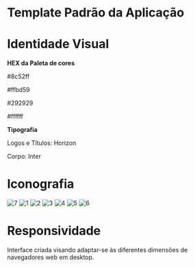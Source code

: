 # Template Padrão da Aplicação

# Identidade Visual
<b> HEX da Paleta de cores </b>
<p>#8c52ff</p>
<p>#ffbd59</p>
<p>#292929</p>
<p>#ffffff</p>
<b> Tipografia </b>
<p>Logos e Títulos: Horizon</p>
<p>Corpo: Inter</p>

# Iconografia

![7](https://github.com/user-attachments/assets/a48f2f9b-8c01-4afc-9b6f-982cb3e1f458) ![1](https://github.com/user-attachments/assets/f856ebd6-7913-49f4-9524-3036757020fd)
![2](https://github.com/user-attachments/assets/184d00fe-bf9f-4961-885d-1d0aa7acfd96)
![3](https://github.com/user-attachments/assets/a8e5753b-03b2-4463-aa06-4a0fb396fb10) ![4](https://github.com/user-attachments/assets/aeff7a79-4ded-4b91-9e98-99fc6f08cc0b)
![5](https://github.com/user-attachments/assets/abf8a700-bca0-41ea-96ee-a237e6c19e09) ![6](https://github.com/user-attachments/assets/0ec10ab9-f273-40cd-837d-2d4c16cc10eb)

# Responsividade

Interface criada visando adaptar-se às diferentes dimensões de navegadores web em desktop.
